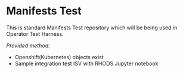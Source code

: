 # Manifests Test
This is standard Manifests Test repository which will be being used in Operator Test Harness.

*Provided method*:
- Openshift(Kubernetes) objects exist
- Sample integration test ISV with RHODS Jupyter notebook 
